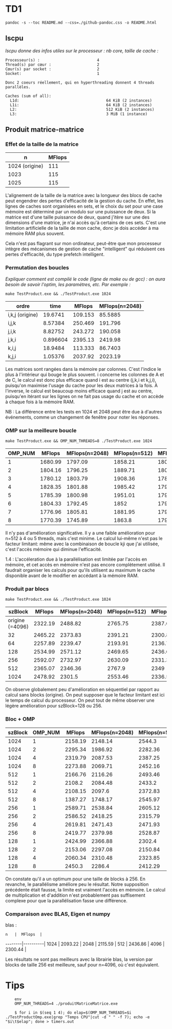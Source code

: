
# TD1

`pandoc -s --toc README.md --css=./github-pandoc.css -o README.html`

## lscpu

*lscpu donne des infos utiles sur le processeur : nb core, taille de cache :*

```
Processeur(s) :                         4
Thread(s) par cœur :                    2
Cœur(s) par socket :                    2
Socket:                                 1

Donc 2 coeurs réellement, qui en hyperthreading donnent 4 threads parallèles.

Caches (sum of all):                        
  L1d:                                      64 KiB (2 instances)
  L1i:                                      64 KiB (2 instances)
  L2:                                       512 KiB (2 instances)
  L3:                                       3 MiB (1 instance)
```


## Produit matrice-matrice

### Effet de la taille de la matrice

  n            | MFlops
---------------|--------
1024 (origine) |111
1023           |115
1025           |115

L'alignement de la taille de la matrice avec la longueur des blocs de cache peut engendrer des pertes d'efficacité de la gestion du cache. En effet, les lignes de caches sont organisées en sets, et le choix du set pour une case mémoire est déterminé par un modulo sur une puissance de deux. Si la matrice est d'une taille puissance de deux, quand j'itère sur une des dimensions d'une matrice, je n'ai accès qu'à certains de ces sets. C'est une limitation artificielle de la taille de mon cache, donc je dois accéder à ma mémoire RAM plus souvent.

Cela n'est pas flagrant sur mon ordinateur, peut-être que mon processeur intègre des mécanismes de gestion de cache "intelligent" qui réduisent ces pertes d'efficacité, du type prefetch intelligent.


### Permutation des boucles

*Expliquer comment est compilé le code (ligne de make ou de gcc) : on aura besoin de savoir l'optim, les paramètres, etc. Par exemple :*

`make TestProduct.exe && ./TestProduct.exe 1024`


  ordre           | time    | MFlops  | MFlops(n=2048)
------------------|---------|---------|----------------
i,k,j (origine)   | 19.6741 | 109.153 | 85.5885
i,j,k             | 8.57384 | 250.469 | 191.796
j,i,k             | 8.82752 | 243.272 | 190.058
j,k,i             | 0.896604| 2395.13 | 2419.98
k,i,j             | 18.9484 | 113.333 | 86.7403
k,j,i             | 1.05376 | 2037.92 | 2023.19


Les matrices sont rangées dans la mémoire par colonnes. C'est l'indice le plus à l'intérieur qui bouge le plus souvent. i concerne les colonnes de A et de C, le calcul est donc plus efficace quand i est au centre (j,k,i et k,j,i), puisqu'on maximise l'usage du cache pour les deux matrices à la fois. À l'inverse, le calcul est beaucoup moins efficace quand j est au centre, puisqu'en itérant sur les lignes on ne fait pas usage du cache et on accède à chaque fois à la mémoire RAM.

NB : La différence entre les tests en 1024 et 2048 peut être due à d'autres événements, comme un changement de fenêtre pour noter les réponses.

### OMP sur la meilleure boucle

`make TestProduct.exe && OMP_NUM_THREADS=8 ./TestProduct.exe 1024`

  OMP_NUM         | MFlops  | MFlops(n=2048) | MFlops(n=512)  | MFlops(n=4096)
------------------|---------|----------------|----------------|---------------
1                 | 1680.99 | 1797.09        | 1858.21        | 1806.02
2                 | 1804.16 | 1796.25        | 1889.71        | 1801.93
3                 | 1780.12 | 1803.79        | 1908.36        | 1788.43
4                 | 1828.35 | 1801.88        | 1985.42        | 1794.83
5                 | 1785.39 | 1800.98        | 1951.01        | 1796.23
6                 | 1804.33 | 1792.45        | 1852           | 1792.34
7                 | 1776.96 | 1805.81        | 1881.95        | 1794.52
8                 | 1770.39 | 1745.89        | 1863.8         | 1791.85

Il n'y pas d'amélioration significative. Il y a une faible amélioration pour n=512 à 4 ou 5 threads, mais c'est minime. Le calcul lui-même n'est pas le facteur limitant: même avec la combinaison de boucle kji que j'ai utilisée, c'est l'accès mémoire qui diminue l'efficacité.

1.4 : L'accéleration due à la parallélisation est limitée par l'accès en mémoire, et cet accès en mémoire n'est pas encore complètement utilisé. Il faudrait organiser les calculs pour qu'ils utilisent au maximum le cache disponible avant de le modifier en accédant à la mémoire RAM.

### Produit par blocs

`make TestProduct.exe && ./TestProduct.exe 1024`

  szBlock         | MFlops  | MFlops(n=2048) | MFlops(n=512)  | MFlops(n=4096)
------------------|---------|----------------|----------------|---------------
origine (=4096)   | 2322.19 | 2488.82        | 2765.75        | 2387.66
32                | 2465.22 | 2373.83        | 2391.21        | 2300.81
64                | 2257.89 | 2239.47        | 2193.91        | 2136.79
128               | 2534.99 | 2571.12        | 2469.65        | 2436.67
256               | 2592.07 | 2732.97        | 2630.09        | 2331.32
512               | 2365.07 | 2346.36        | 2767.9         | 2349
1024              | 2478.92 | 2301.5         | 2553.46        | 2336.54


On observe globalement peu d'amélioration en séquentiel par rapport au calcul sans blocks (origine). On peut supposer que le facteur limitant est ici le temps de calcul du processeur. On peut tout de même observer une légère amélioration pour szBlock=128 ou 256.


### Bloc + OMP

  szBlock      | OMP_NUM | MFlops  | MFlops(n=2048) | MFlops(n=512)  | MFlops(n=4096)|
---------------|---------|---------|----------------|----------------|---------------|
1024           |  1      | 2158.19 | 2148.14        | 2544.3         | 2164.86       |
1024           |  2      | 2295.34 | 1986.92        | 2282.36        | 2144.11       |
1024           |  4      | 2319.79 | 2087.53        | 2387.25        | 2146.1        |
1024           |  8      | 2273.88 | 2069.71        | 2452.16        | 2151.35       |
512            |  1      | 2166.76 | 2116.26        | 2493.46        | 2075.73       |
512            |  2      | 2108.2  | 2084.48        | 2433.2         | 1983.04       |
512            |  4      | 2108.15 | 2097.6         | 2372.83        | 2021.68       |
512            |  8      | 1387.27 | 1748.17        | 2545.97        | 2065.54       |
256            |  1      | 2589.71 | 2538.84        | 2605.12        | 2348.17       |
256            |  2      | 2586.52 | 2418.25        | 2315.79        | 1917.82       |
256            |  4      | 2619.81 | 2471.43        | 2471.93        | 2307.47       |
256            |  8      | 2419.77 | 2379.98        | 2528.87        | 2351.02       |
128            |  1      | 2424.99 | 2366.88        | 2302.4         | 2280.24       |
128            |  2      | 2153.06 | 2297.08        | 2150.84        | 1731.65       |
128            |  4      | 2060.34 | 2310.48        | 2323.85        | 2257.94       |
128            |  8      | 2450.3  | 2286.4         | 2412.29        | 2255.85       |


On constate qu'il a un optimum pour une taille de blocks à 256. En revanche, le parallélisme améliore peu le résultat. Notre supposition précédente était fausse, la limite est vraiment l'accès en mémoire. Le calcul de multiplication et d'addition n'est probablement pas suffisement complexe pour que la parallélisation fasse une différence.

### Comparaison avec BLAS, Eigen et numpy

blas :


    n   |  MFlops  |
--------|----------|
  1024  | 2093.22  |
  2048  | 2115.59  |
  512   | 2436.86  |
  4096  | 2300.44  |

Les résultats ne sont pas meilleurs avec la librairie blas, la version par blocks de taille 256 est meilleure, sauf pour n=4096, où c'est équivalent.

# Tips

```
	env
	OMP_NUM_THREADS=4 ./produitMatriceMatrice.exe
```

```
    $ for i in $(seq 1 4); do elap=$(OMP_NUM_THREADS=$i ./TestProductOmp.exe|grep "Temps CPU"|cut -d " " -f 7); echo -e "$i\t$elap"; done > timers.out
```
